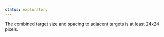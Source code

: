 ```yaml
---
status: exploratory
---
```


The combined target size and spacing to adjacent targets is at least 24x24 pixels.
